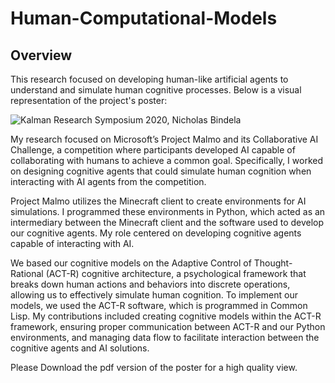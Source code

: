 # Human-Computational-Models

## Overview
This research focused on developing human-like artificial agents to understand and simulate human cognitive processes. Below is a visual representation of the project's poster:

![Kalman Research Symposium 2020, Nicholas Bindela](‎ResearchPoster.png)

My research focused on Microsoft’s Project Malmo and its Collaborative AI Challenge, a competition where participants developed AI capable of collaborating with humans to achieve a common goal. Specifically, I worked on designing cognitive agents that could simulate human cognition when interacting with AI agents from the competition.  

Project Malmo utilizes the Minecraft client to create environments for AI simulations. I programmed these environments in Python, which acted as an intermediary between the Minecraft client and the software used to develop our cognitive agents. My role centered on developing cognitive agents capable of interacting with AI.  

We based our cognitive models on the Adaptive Control of Thought-Rational (ACT-R) cognitive architecture, a psychological framework that breaks down human actions and behaviors into discrete operations, allowing us to effectively simulate human cognition. To implement our models, we used the ACT-R software, which is programmed in Common Lisp. My contributions included creating cognitive models within the ACT-R framework, ensuring proper communication between ACT-R and our Python environments, and managing data flow to facilitate interaction between the cognitive agents and AI solutions.  


Please Download the pdf version of the poster for a high quality view.

